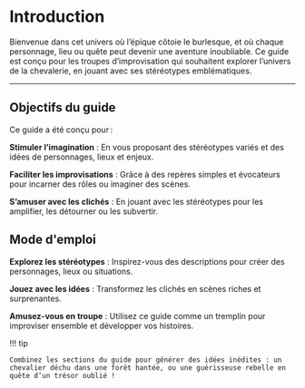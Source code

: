 # Introduction

Bienvenue dans cet univers où l’épique côtoie le burlesque, et où chaque personnage, lieu ou quête peut devenir une aventure inoubliable. Ce guide est conçu pour les troupes d’improvisation qui souhaitent explorer l’univers de la chevalerie, en jouant avec ses stéréotypes emblématiques.

---

## Objectifs du guide

Ce guide a été conçu pour :

**Stimuler l’imagination** : En vous proposant des stéréotypes variés et des idées de personnages, lieux et enjeux.

**Faciliter les improvisations** : Grâce à des repères simples et évocateurs pour incarner des rôles ou imaginer des scènes.

**S’amuser avec les clichés** : En jouant avec les stéréotypes pour les amplifier, les détourner ou les subvertir.

## Mode d'emploi

**Explorez les stéréotypes** : Inspirez-vous des descriptions pour créer des personnages, lieux ou situations.

**Jouez avec les idées** : Transformez les clichés en scènes riches et surprenantes.

**Amusez-vous en troupe** : Utilisez ce guide comme un tremplin pour improviser ensemble et développer vos histoires.

!!! tip

    Combinez les sections du guide pour générer des idées inédites : un chevalier déchu dans une forêt hantée, ou une guérisseuse rebelle en quête d’un trésor oublié !
